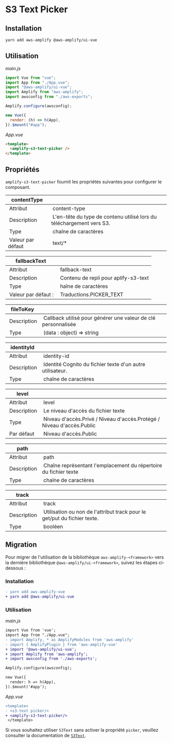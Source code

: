 # S3 Text Picker

## Installation

```bash
yarn add aws-amplify @aws-amplify/ui-vue
```

## Utilisation

_main.js_

```js
import Vue from "vue";
import App from "./App.vue";
import "@aws-amplify/ui-vue";
import Amplify from "aws-amplify";
import awsconfig from "./aws-exports";

Amplify.configure(awsconfig);

new Vue({
  render: (h) => h(App),
}).$mount("#app");
```

_App.vue_

```html
<template>
  <amplify-s3-text-picker />
</template>
```

## Propriétés

`amplify-s3-text-picker` fournit les propriétés suivantes pour configurer le composant.

| contentType        |                                                                       |
| ------------------ | --------------------------------------------------------------------- |
|  Attribut          |  content-type                                                         |
|  Description       |  L'en-tête du type de contenu utilisé lors du téléchargement vers S3. |
|  Type              |  chaîne de caractères                                                 |
|  Valeur par défaut |  text/\*                                                              |

| fallbackText         |                                       |
| -------------------- | ------------------------------------- |
|  Attribut            |  fallback-text                        |
|  Description         |  Contenu de repli pour aplify-s3-text |
|  Type                |  haîne de caractères                  |
|  Valeur par défaut : |  Traductions.PICKER_TEXT              |

| fileToKey    |                                                                |
| ------------ | -------------------------------------------------------------- |
|  Description |  Callback utilisé pour générer une valeur de clé personnalisée |
|  Type        |  (data : object) => string                                     |

| identityId   |                                                            |
| ------------ | ---------------------------------------------------------- |
|  Attribut    |  identity-id                                               |
|  Description |  Identité Cognito du fichier texte d'un autre utilisateur. |
|  Type        |  chaîne de caractères                                      |

| level        |                                                                        |
| ------------ | ---------------------------------------------------------------------- |
|  Attribut    |  level                                                                 |
|  Description |  Le niveau d'accès du fichier texte                                    |
|  Type        |  Niveau d'accès.Privé / Niveau d'accès.Protégé / Niveau d'accès.Public |
|  Par défaut  |  Niveau d'accès.Public                                                 |

| path         |                                                                   |
| ------------ | ----------------------------------------------------------------- |
|  Attribut    |  path                                                             |
|  Description |  Chaîne représentant l'emplacement du répertoire du fichier texte |
|  Type        |  chaîne de caractères                                             |

| track        |                                                                           |
| ------------ | ------------------------------------------------------------------------- |
|  Attribut    |  track                                                                    |
|  Description |  Utilisation ou non de l'attribut track pour le get/put du fichier texte. |
|  Type        |  booléen                                                                  |

## Migration

Pour migrer de l'utilisation de la bibliothèque `aws-amplify-<framework>` vers la dernière bibliothèque `@aws-amplify/ui-<framework>`, suivez les étapes ci-dessous :

### Installation

```diff
- yarn add aws-amplify-vue
+ yarn add @aws-amplify/ui-vue
```

### Utilisation

_main.js_

```diff
import Vue from 'vue';
import App from "./App.vue";
- import Amplify, * as AmplifyModules from 'aws-amplify'
- import { AmplifyPlugin } from 'aws-amplify-vue'
+ import '@aws-amplify/ui-vue';
+ import Amplify from 'aws-amplify';
+ import awsconfig from './aws-exports';

Amplify.configure(awsconfig);

new Vue({
  render: h => h(App),
}).$mount('#app');
```

_App.vue_

```diff
<template>
- <s3-text picker/>
+ <amplify-s3-text-picker/>
 </template>
```

Si vous souhaitez utiliser `S3Text` sans activer la propriété `picker`, veuillez consulter la documentation de [`S3Text`](https://docs.amplify.aws/ui/storage/s3-text/q/framework/vue/).
